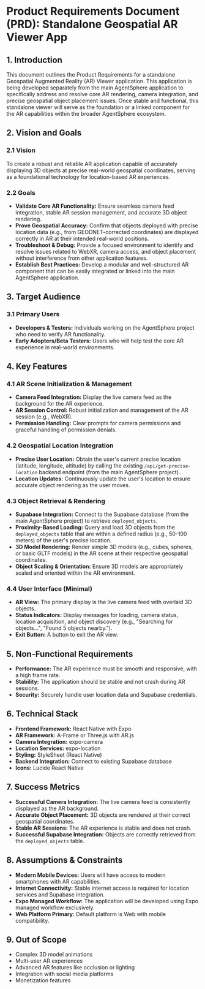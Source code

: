 # Product Requirements Document (PRD): Standalone Geospatial AR Viewer App

## 1. Introduction

This document outlines the Product Requirements for a standalone Geospatial Augmented Reality (AR) Viewer application. This application is being developed separately from the main AgentSphere application to specifically address and resolve core AR rendering, camera integration, and precise geospatial object placement issues. Once stable and functional, this standalone viewer will serve as the foundation or a linked component for the AR capabilities within the broader AgentSphere ecosystem.

## 2. Vision and Goals

### 2.1 Vision

To create a robust and reliable AR application capable of accurately displaying 3D objects at precise real-world geospatial coordinates, serving as a foundational technology for location-based AR experiences.

### 2.2 Goals

- **Validate Core AR Functionality:** Ensure seamless camera feed integration, stable AR session management, and accurate 3D object rendering.
- **Prove Geospatial Accuracy:** Confirm that objects deployed with precise location data (e.g., from GEODNET-corrected coordinates) are displayed correctly in AR at their intended real-world positions.
- **Troubleshoot & Debug:** Provide a focused environment to identify and resolve issues related to WebXR, camera access, and object placement without interference from other application features.
- **Establish Best Practices:** Develop a modular and well-structured AR component that can be easily integrated or linked into the main AgentSphere application.

## 3. Target Audience

### 3.1 Primary Users

- **Developers & Testers:** Individuals working on the AgentSphere project who need to verify AR functionality.
- **Early Adopters/Beta Testers:** Users who will help test the core AR experience in real-world environments.

## 4. Key Features

### 4.1 AR Scene Initialization & Management

- **Camera Feed Integration:** Display the live camera feed as the background for the AR experience.
- **AR Session Control:** Robust initialization and management of the AR session (e.g., WebXR).
- **Permission Handling:** Clear prompts for camera permissions and graceful handling of permission denials.

### 4.2 Geospatial Location Integration

- **Precise User Location:** Obtain the user's current precise location (latitude, longitude, altitude) by calling the existing `/api/get-precise-location` backend endpoint (from the main AgentSphere project).
- **Location Updates:** Continuously update the user's location to ensure accurate object rendering as the user moves.

### 4.3 Object Retrieval & Rendering

- **Supabase Integration:** Connect to the Supabase database (from the main AgentSphere project) to retrieve `deployed_objects`.
- **Proximity-Based Loading:** Query and load 3D objects from the `deployed_objects` table that are within a defined radius (e.g., 50-100 meters) of the user's precise location.
- **3D Model Rendering:** Render simple 3D models (e.g., cubes, spheres, or basic GLTF models) in the AR scene at their respective geospatial coordinates.
- **Object Scaling & Orientation:** Ensure 3D models are appropriately scaled and oriented within the AR environment.

### 4.4 User Interface (Minimal)

- **AR View:** The primary display is the live camera feed with overlaid 3D objects.
- **Status Indicators:** Display messages for loading, camera status, location acquisition, and object discovery (e.g., "Searching for objects...", "Found 5 objects nearby.").
- **Exit Button:** A button to exit the AR view.

## 5. Non-Functional Requirements

- **Performance:** The AR experience must be smooth and responsive, with a high frame rate.
- **Stability:** The application should be stable and not crash during AR sessions.
- **Security:** Securely handle user location data and Supabase credentials.

## 6. Technical Stack

- **Frontend Framework:** React Native with Expo
- **AR Framework:** A-Frame or Three.js with AR.js
- **Camera Integration:** expo-camera
- **Location Services:** expo-location
- **Styling:** StyleSheet (React Native)
- **Backend Integration:** Connect to existing Supabase database
- **Icons:** Lucide React Native

## 7. Success Metrics

- **Successful Camera Integration:** The live camera feed is consistently displayed as the AR background.
- **Accurate Object Placement:** 3D objects are rendered at their correct geospatial coordinates.
- **Stable AR Sessions:** The AR experience is stable and does not crash.
- **Successful Supabase Integration:** Objects are correctly retrieved from the `deployed_objects` table.

## 8. Assumptions & Constraints

- **Modern Mobile Devices:** Users will have access to modern smartphones with AR capabilities.
- **Internet Connectivity:** Stable internet access is required for location services and Supabase integration.
- **Expo Managed Workflow:** The application will be developed using Expo managed workflow exclusively.
- **Web Platform Primary:** Default platform is Web with mobile compatibility.

## 9. Out of Scope

- Complex 3D model animations
- Multi-user AR experiences
- Advanced AR features like occlusion or lighting
- Integration with social media platforms
- Monetization features
